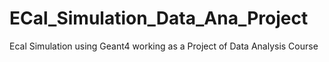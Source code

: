 # ECal_Simulation_Data_Ana_Project
Ecal Simulation using Geant4 working as a Project of Data Analysis Course
